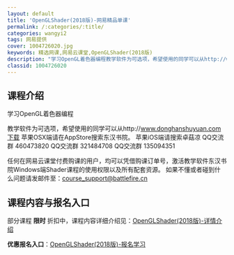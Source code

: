 ```yaml
---
layout: default
title: 'OpenGLShader(2018版)-网易精品单课'
permalink: /:categories/:title/
categories: wangyi2
tags: 网易提供
cover: 1004726020.jpg
keywords: 精选网课,网易云课堂,OpenGLShader(2018版)
description: "学习OpenGL着色器编程教学软件为可选项，希望使用的同学可以从http://www.donghanshuyuan.com下载苹果OSX端请在AppStore搜索东汉书院。苹果iOS端请搜索"
classid: 1004726020
---
```


## 课程介绍

学习OpenGL着色器编程

教学软件为可选项，希望使用的同学可以从http://www.donghanshuyuan.com下载
苹果OSX端请在AppStore搜索东汉书院。
苹果iOS端请搜索卓菇凉
QQ交流群 460473820
QQ交流群 321484708
QQ交流群 135094351

任何在网易云课堂付费购课的用户，均可以凭借购课订单号，激活教学软件东汉书院Windows端Shader课程的使用权限以及所有配套资源。
如果不懂或者碰到什么问题请发邮件至：course_support@battlefire.cn

## 课程内容与报名入口

部分课程 **限时** 折扣中，课程内容详细介绍见：[OpenGLShader(2018版)-详情介绍](https://study.163.com/course/introduction/1004726020.htm?share=1&shareId=1025206652&utm_campaign=share&utm_medium=iphoneShare&utm_source=&utm_u=1025206652)

**优惠报名入口**：[OpenGLShader(2018版)-报名学习](https://study.163.com/course/introduction/1004726020.htm?share=1&shareId=1025206652&utm_campaign=share&utm_medium=iphoneShare&utm_source=&utm_u=1025206652)

